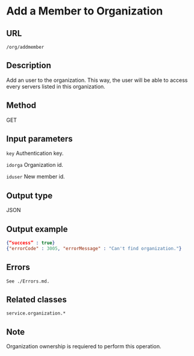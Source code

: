 # Add a Member to Organization

## URL
```/org/addmember```

## Description
Add an user to the organization. This way, the user will be able to access every servers listed in this organization.

## Method
GET

## Input parameters
`key` Authentication key.

`idorga` Organization id.

`iduser` New member id.
	

## Output type
JSON

## Output example
```JSON
{“success” : true} 
{"errorCode" : 3005, "errorMessage" : "Can't find organization."}
```

## Errors
`See ./Errors.md.`

## Related classes
```service.organization.*```

## Note
Organization ownership is requiered to perform this operation.